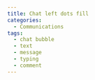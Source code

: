 ```yaml
---
title: Chat left dots fill
categories:
  - Communications
tags:
  - chat bubble
  - text
  - message
  - typing
  - comment
---
```

